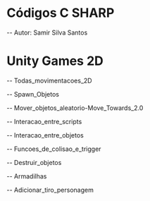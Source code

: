 # Códigos C SHARP

-- Autor: Samir Silva Santos

# Unity Games 2D

-- Todas_movimentacoes_2D

-- Spawn_Objetos

-- Mover_objetos_aleatorio-Move_Towards_2.0

-- Interacao_entre_scripts

-- Interacao_entre_objetos

-- Funcoes_de_colisao_e_trigger

-- Destruir_objetos

-- Armadilhas

-- Adicionar_tiro_personagem
